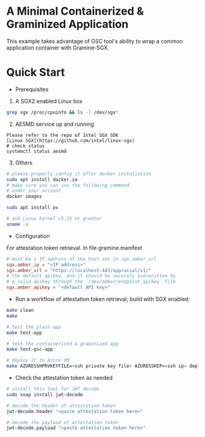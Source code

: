# A Minimal Containerized & Graminized Application

This example takes advantage of GSC tool's ability
to wrap a common application container with Gramine-SGX.

# Quick Start

- Prerequisites
1) A SGX2 enabled Linux box
```sh
grep sgx /proc/cpuinfo && ls -l /dev/sgx*
```

2) AESMD service up and running
```
Please refer to the repo of Intel SGX SDK
[Linux SGX](https://github.com/intel/linux-sgx)
# check status
systemctl status aesmd
```

3) Others
```sh
# please properly config it after docker installation
sudo apt install docker.io
# make sure you can use the following command
# under your account
docker images

sudo apt install pv

# and Linux kernel v5.15 or greater
uname -a
```

- Configuration

For attestation token retrieval.
In file gramine.manifest
```toml
# must be a IP address of the host set in sgx.amber_url
sgx.amber_ip = "<IP address>"
sgx.amber_url = "https://localhost:443/appraisal/v1/"
# the default apikey, and it should be securely overwritten by
# a valid apikey through the `/dev/amber/endpoint_apikey` file
sgx.amber_apikey = "<default API key>"
```

- Run a workflow of attestation token retrieval; build with SGX enabled:

```sh
make clean
make

# test the plain app
make test-app

# test the containerized & graminized app
make test-gsc-app

# deploy it to Azure VM
make AZURESSHPRVKEYFILE=<ssh private key file> AZURESSHIP=<ssh ip> deploy
```

- Check the attestation token as needed

```sh
# install this tool for JWT decode
sudo snap install jwt-decode

# decode the header of attestation token
jwt-decode.header "<paste attestation token here>"

# decode the payload of attestation token
jwt-decode.payload "<paste attestation token here>"
```
